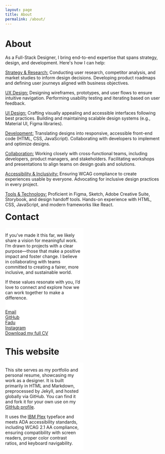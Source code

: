```yaml
---
layout: page
title: About
permalink: /about/
---
```


<h1 class="page-heading">About</h1>

<div class="multi-column">

  <p>
    As a Full-Stack Designer, I bring end-to-end expertise that spans strategy, design, and development. Here's how I can help:
  </p>
  <p>
    <u>Strategy & Research:</u>  
    Conducting user research, competitor analysis, and market studies to inform design decisions.  
    Developing product roadmaps and defining user journeys aligned with business objectives.
  </p>
  <p>
    <u>UX Design:</u>  
    Designing wireframes, prototypes, and user flows to ensure intuitive navigation.  
    Performing usability testing and iterating based on user feedback.
  </p>
  <p>
    <u>UI Design:</u>  
    Crafting visually appealing and accessible interfaces following best practices.  
    Building and maintaining scalable design systems (e.g., Material UI, Figma libraries).
  </p>
  <p>
    <u>Development:</u>  
    Translating designs into responsive, accessible front-end code (HTML, CSS, JavaScript).  
    Collaborating with developers to implement and optimize designs.
  </p>
  <p>
    <u>Collaboration:</u>  
    Working closely with cross-functional teams, including developers, product managers, and stakeholders.  
    Facilitating workshops and presentations to align teams on design goals and solutions.
  </p>
  <p>
    <u>Accessibility & Inclusivity:</u>  
    Ensuring WCAG compliance to create experiences usable by everyone.  
    Advocating for inclusive design practices in every project.
  </p>
  <p>
    <u>Tools & Technology:</u>  
    Proficient in Figma, Sketch, Adobe Creative Suite, Storybook, and design handoff tools.  
    Hands-on experience with HTML, CSS, JavaScript, and modern frameworks like React.
  </p>

  </div>

<h1 class="page-heading" style="margin-top:calc(var(--margin-top)*2)">Contact</h1>

<div class="row">
<div class="column">
<p>
If you’ve made it this far, we likely share a vision for meaningful work. I’m drawn to projects with a clear purpose—those that make a positive impact and foster change. I believe in collaborating with teams committed to creating a fairer, more inclusive, and sustainable world.  
</p>
    <p>
If these values resonate with you, I’d love to connect and explore how we can work together to make a difference.  
  </p>

  <div class="column links">
 <p>
<a href="mailto:cataldo.diego@gmail.com" target="_blank">Email</a>
<a href="https://github.com/catuy" target="_blank">GitHub</a>
<a href="https://cv.fadu.edu.uy/mod/data/view.php?d=6&rid=557&filter=1" target="_blank">Fadu</a>
<a href="https://www.instagram.com/c______do/" target="_blank">Instagram</a>
<a href="/assets/blogimages/resume.pdf" target="_blank">Download my full CV</a>
</p>
</div>
</div>
<div class="column">
</div>
</div>



<h1 class="page-heading page-heading-m" style="margin-top:calc(var(--margin-top)*2);">This website</h1>
<div class="row">
<div class="column">
<p>
This site serves as my portfolio and personal resume, showcasing my work as a designer. It is built primarily in HTML and Markdown, preprocessed by Jekyll, and hosted globally via GitHub. You can find it and fork it for your own use on my <a href="https://github.com/catuy" target="_blank">GitHub profile</a>.
</p>
<p>
It uses the <a href="https://www.ibm.com/plex/" target="_blank">IBM Plex</a> typeface and meets ADA accessibility standards, including WCAG 2.1 AA compliance, ensuring compatibility with screen readers, proper color contrast ratios, and keyboard navigability.
</p>
</div>
<div class="column">
</div>
</div>


<style>
   .column.links a{
        display: block;
        /* text-align:right; */
    }
.row {
  display: flex;
  /* flex-wrap: wrap; */
  margin-bottom: 20px;
  gap: 40px;
}

.column {
  flex: 1;
  /* padding: 10px; */
  box-sizing: border-box;
}

.row .column:first-child {
    flex: 0 0 50%; /* 25% de ancho para la columna de texto */
    padding-right: 10px;
    position: sticky;
    top: 100px; /* Sticky a 90px desde la parte superior */
    align-self: flex-start; /* Para que el sticky funcione correctamente */
    background: white; /* Fondo blanco para evitar superposiciones raras */
    z-index: 1; /* Asegura que quede por encima si se solapa con otros elementos */
  }

  .row .column:last-child {
    flex: 0 0 50%; /* 75% de ancho para la columna de imágenes/iframes */
  }


</style>
